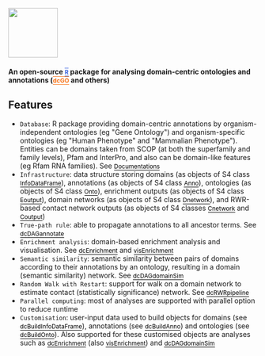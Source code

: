 <a href="index.html"><IMG src="dcGOR_logo.png" height="100px" id="logo"></a>

<B><h4>An open-source <a href="http://www.r-project.org" target="R" style="font-size: 12px; color: #4169E1; text-decoration: overline; border-bottom: 1px solid #4169E1">R</a> package for analysing domain-centric ontologies and annotations (<a href="http://supfam.org/SUPERFAMILY/dcGO" target="dcGO" style="font-size: 12px; color: #F87217; text-decoration: overline; border-bottom: 1px solid #F87217">dcGO</a> and others)</h4></B>


## Features

* `Database`: R package providing domain-centric annotations by organism-independent ontologies (eg "Gene Ontology") and organism-specific ontologies (eg "Human Phenotype" and "Mammalian Phenotype"). Entities can be domains taken from SCOP (at both the superfamily and family levels), Pfam and InterPro, and also can be domain-like features (eg Rfam RNA families). See <a href="docs.html" style="font-size: 12px; color: #000000; text-decoration: none; border-bottom: 1px solid #000000">Documentations</a>
* `Infrastructure`: data structure storing domains (as objects of S4 class <a href="InfoDataFrame-class.html" style="font-size: 12px; color: #000000; text-decoration: none; border-bottom: 1px solid #000000">InfoDataFrame</a>), annotations (as objects of S4 class <a href="Anno-class.html" style="font-size: 12px; color: #000000; text-decoration: none; border-bottom: 1px solid #000000">Anno</a>), ontologies (as objects of S4 class <a href="Onto-class.html" style="font-size: 12px; color: #000000; text-decoration: none; border-bottom: 1px solid #000000">Onto</a>), enrichment outputs (as objects of S4 class <a href="Eoutput-class.html" style="font-size: 12px; color: #000000; text-decoration: none; border-bottom: 1px solid #000000">Eoutput</a>), domain networks (as objects of S4 class <a href="Dnetwork-class.html" style="font-size: 12px; color: #000000; text-decoration: none; border-bottom: 1px solid #000000">Dnetwork</a>), and RWR-based contact network outputs (as objects of S4 classes <a href="Cnetwork-class.html" style="font-size: 12px; color: #000000; text-decoration: none; border-bottom: 1px solid #000000">Cnetwork</a> and <a href="Coutput-class.html" style="font-size: 12px; color: #000000; text-decoration: none; border-bottom: 1px solid #000000">Coutput</a>)
* `True-path rule`: able to propagate annotations to all ancestor terms. See <a href="dcDAGannotate.html" style="font-size: 12px; color: #000000; text-decoration: none; border-bottom: 1px solid #000000">dcDAGannotate</a>
* `Enrichment analysis`: domain-based enrichment analysis and visualisation. See <a href="dcEnrichment.html" style="font-size: 12px; color: #000000; text-decoration: none; border-bottom: 1px solid #000000">dcEnrichment</a> and <a href="visEnrichment.html" style="font-size: 12px; color: #000000; text-decoration: none; border-bottom: 1px solid #000000">visEnrichment</a>
* `Semantic similarity`: semantic similarity between pairs of domains according to their annotations by an ontology, resulting in a domain (semantic similarity) network. See <a href="dcDAGdomainSim.html" style="font-size: 12px; color: #000000; text-decoration: none; border-bottom: 1px solid #000000">dcDAGdomainSim</a>
* `Random Walk with Restart`: support for walk on a domain network to estimate contact (statistically significance) network.  See <a href="dcRWRpipeline.html" style="font-size: 12px; color: #000000; text-decoration: none; border-bottom: 1px solid #000000">dcRWRpipeline</a>
* `Parallel computing`: most of analyses are supported with parallel option to reduce runtime
* `Customisation`: user-input data used to build objects for domains (see <a href="dcBuildInfoDataFrame.html" style="font-size: 12px; color: #000000; text-decoration: none; border-bottom: 1px solid #000000">dcBuildInfoDataFrame</a>), annotations (see <a href="dcBuildAnno.html" style="font-size: 12px; color: #000000; text-decoration: none; border-bottom: 1px solid #000000">dcBuildAnno</a>) and ontologies (see <a href="dcBuildOnto.html" style="font-size: 12px; color: #000000; text-decoration: none; border-bottom: 1px solid #000000">dcBuildOnto</a>). Also supported for these customised objects are analyses such as <a href="dcEnrichment.html" style="font-size: 12px; color: #000000; text-decoration: none; border-bottom: 1px solid #000000">dcEnrichment</a> (also <a href="visEnrichment.html" style="font-size: 12px; color: #000000; text-decoration: none; border-bottom: 1px solid #000000">visEnrichment</a>) and <a href="dcDAGdomainSim.html" style="font-size: 12px; color: #000000; text-decoration: none; border-bottom: 1px solid #000000">dcDAGdomainSim</a>
